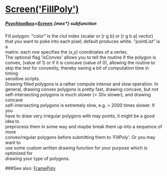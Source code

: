 # [Screen('FillPoly')](Screen-FillPoly) 
##### [Psychtoolbox](Pyschtoolbox)>[Screen](Screen).{mex*} subfunction


Fill polygon. "color" is the clut index (scalar or [r g b] or [r g b a] vector)  
that you want to poke into each pixel; default produces white. "pointList" is a  
matrix: each row specifies the (x,y) coordinates of a vertex.  
The optional flag 'isConvex' allows you to tell the routine if the polygon is  
convex, (value of 1) or if it is concave (value of 0), allowing the routine to  
skip the test for convexity, thereby saving a bit of computation time in timing  
sensitive scripts.  
Drawing filled polygons is a rather compute intense and slow operation. In  
general, drawing convex polygons is pretty fast, drawing concave, but not  
self-intersecting polygons is much slower (\> 30x slower), and drawing concave  
self-intersecting polygons is extremely slow, e.g. \> 2000 times slower. If you  
have to draw very irregular polygons with may points, it might be a good idea to  
preprocess them in some way and maybe break them up into a sequence of more  
convex/regular polygons before submitting them to 'FillPoly'. Or you may want to  
use some custom written drawing function for your purpose which is optimized for  
drawing your type of polygons.   


###See also:
[FramePoly](Screen-FramePoly)
